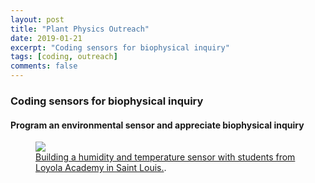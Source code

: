 ```yaml
---
layout: post
title: "Plant Physics Outreach"
date: 2019-01-21
excerpt: "Coding sensors for biophysical inquiry"
tags: [coding, outreach]
comments: false
---
```



###  Coding sensors for biophysical inquiry

#### Program an environmental sensor and appreciate biophysical inquiry

<figure>
	<a href="https://dmayfieldjones.github.io/assets/img/outreach.png"><img src="https://dmayfieldjones.github.io/assets/img/outreach.png"></a>
	<figcaption><a href="https://dmayfieldjones.github.io/assets/img/outreach.png" title="B73">Building a humidity and temperature sensor with students from Loyola Academy in Saint Louis.</a>.</figcaption>
</figure>

